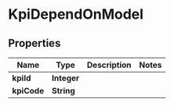 

# KpiDependOnModel


## Properties

| Name | Type | Description | Notes |
|------------ | ------------- | ------------- | -------------|
|**kpiId** | **Integer** |  |  |
|**kpiCode** | **String** |  |  |



